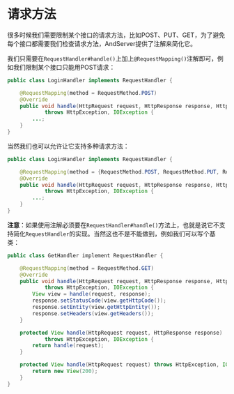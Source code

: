 # 请求方法

很多时候我们需要限制某个接口的请求方法，比如POST、PUT、GET，为了避免每个接口都需要我们检查请求方法，AndServer提供了注解来简化它。

我们只需要在`RequestHandler#handle()`上加上`@RequestMapping()`注解即可，例如我们限制某个接口只能用POST请求：
```java
public class LoginHandler implements RequestHandler {

    @RequestMapping(method = RequestMethod.POST)
    @Override
    public void handle(HttpRequest request, HttpResponse response, HttpContext context)
            throws HttpException, IOException {
    	...;
    }
}
```

当然我们也可以允许让它支持多种请求方法：
```java
public class LoginHandler implements RequestHandler {

    @RequestMapping(method = {RequestMethod.POST, RequestMethod.PUT, RequestMethod.GET})
    @Override
    public void handle(HttpRequest request, HttpResponse response, HttpContext context)
            throws HttpException, IOException {
    	...;
    }
}
```

**注意**：如果使用注解必须要在`RequestHandler#handle()`方法上，也就是说它不支持简化`RequestHandler`的实现。当然这也不是不能做到，例如我们可以写个基类：
```java
public class GetHandler implement RequestHandler {

    @RequestMapping(method = RequestMethod.GET)
    @Override
    public void handle(HttpRequest request, HttpResponse response, HttpContext context)
            throws HttpException, IOException {
    	View view = handle(request, response);
        response.setStatusCode(view.getHttpCode());
        response.setEntity(view.getHttpEntity());
        response.setHeaders(view.getHeaders());
    }

    protected View handle(HttpRequest request, HttpResponse response)
            throws HttpException, IOException {
        return handle(request);
    }

    protected View handle(HttpRequest request) throws HttpException, IOException {
        return new View(200);
    }
}
```